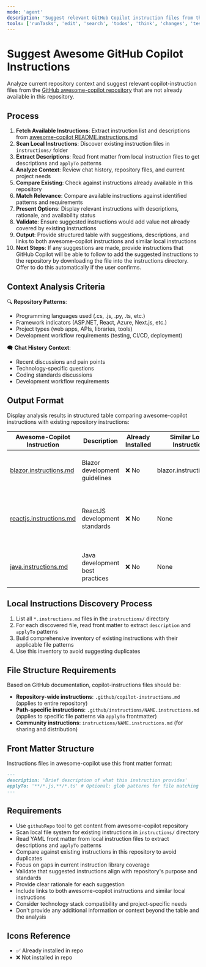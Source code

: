 ```yaml
---
mode: 'agent'
description: 'Suggest relevant GitHub Copilot instruction files from the awesome-copilot repository based on current repository context and chat history, avoiding duplicates with existing instructions in this repository.'
tools: ['runTasks', 'edit', 'search', 'todos', 'think', 'changes', 'testFailure', 'openSimpleBrowser', 'fetch', 'githubRepo']
---
```

# Suggest Awesome GitHub Copilot Instructions

Analyze current repository context and suggest relevant copilot-instruction files from the [GitHub awesome-copilot repository](https://github.com/github/awesome-copilot/blob/main/README.instructions.md) that are not already available in this repository.

## Process

1. **Fetch Available Instructions**: Extract instruction list and descriptions from [awesome-copilot README.instructions.md](https://github.com/github/awesome-copilot/blob/main/README.instructions.md)
2. **Scan Local Instructions**: Discover existing instruction files in `instructions/` folder
3. **Extract Descriptions**: Read front matter from local instruction files to get descriptions and `applyTo` patterns
4. **Analyze Context**: Review chat history, repository files, and current project needs
5. **Compare Existing**: Check against instructions already available in this repository
6. **Match Relevance**: Compare available instructions against identified patterns and requirements
7. **Present Options**: Display relevant instructions with descriptions, rationale, and availability status
8. **Validate**: Ensure suggested instructions would add value not already covered by existing instructions
9. **Output**: Provide structured table with suggestions, descriptions, and links to both awesome-copilot instructions and similar local instructions
10. **Next Steps**: If any suggestions are made, provide instructions that GitHub Copilot will be able to follow to add the suggested instructions to the repository by downloading the file into the instructions directory. Offer to do this automatically if the user confirms.

## Context Analysis Criteria

🔍 **Repository Patterns**:
- Programming languages used (.cs, .js, .py, .ts, etc.)
- Framework indicators (ASP.NET, React, Azure, Next.js, etc.)
- Project types (web apps, APIs, libraries, tools)
- Development workflow requirements (testing, CI/CD, deployment)

🗨️ **Chat History Context**:
- Recent discussions and pain points
- Technology-specific questions
- Coding standards discussions
- Development workflow requirements

## Output Format

Display analysis results in structured table comparing awesome-copilot instructions with existing repository instructions:

| Awesome-Copilot Instruction | Description | Already Installed | Similar Local Instruction | Suggestion Rationale |
|------------------------------|-------------|-------------------|---------------------------|---------------------|
| [blazor.instructions.md](https://github.com/github/awesome-copilot/blob/main/instructions/blazor.instructions.md) | Blazor development guidelines | ❌ No | blazor.instructions.md | Already covered by existing Blazor instructions |
| [reactjs.instructions.md](https://github.com/github/awesome-copilot/blob/main/instructions/reactjs.instructions.md) | ReactJS development standards | ❌ No | None | Would enhance React development with established patterns |
| [java.instructions.md](https://github.com/github/awesome-copilot/blob/main/instructions/java.instructions.md) | Java development best practices | ❌ No | None | Could improve Java code quality and consistency |

## Local Instructions Discovery Process

1. List all `*.instructions.md` files in the `instructions/` directory
2. For each discovered file, read front matter to extract `description` and `applyTo` patterns
3. Build comprehensive inventory of existing instructions with their applicable file patterns
4. Use this inventory to avoid suggesting duplicates

## File Structure Requirements

Based on GitHub documentation, copilot-instructions files should be:
- **Repository-wide instructions**: `.github/copilot-instructions.md` (applies to entire repository)
- **Path-specific instructions**: `.github/instructions/NAME.instructions.md` (applies to specific file patterns via `applyTo` frontmatter)
- **Community instructions**: `instructions/NAME.instructions.md` (for sharing and distribution)

## Front Matter Structure

Instructions files in awesome-copilot use this front matter format:
```markdown
---
description: 'Brief description of what this instruction provides'
applyTo: '**/*.js,**/*.ts' # Optional: glob patterns for file matching
---
```

## Requirements

- Use `githubRepo` tool to get content from awesome-copilot repository
- Scan local file system for existing instructions in `instructions/` directory
- Read YAML front matter from local instruction files to extract descriptions and `applyTo` patterns
- Compare against existing instructions in this repository to avoid duplicates
- Focus on gaps in current instruction library coverage
- Validate that suggested instructions align with repository's purpose and standards
- Provide clear rationale for each suggestion
- Include links to both awesome-copilot instructions and similar local instructions
- Consider technology stack compatibility and project-specific needs
- Don't provide any additional information or context beyond the table and the analysis

## Icons Reference

- ✅ Already installed in repo
- ❌ Not installed in repo
